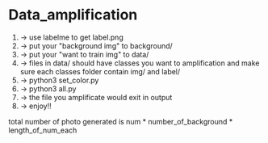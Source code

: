 # Data_amplification
1. -> use labelme to get label.png 
2. -> put your "background img" to background/
3. -> put your "want to train img" to data/
4. -> files in data/ should have classes you want to amplification and make sure each classes folder contain img/ and label/
5. -> python3 set_color.py
6. -> python3 all.py
7. -> the file you amplificate would exit in output
8. -> enjoy!!

total number of photo generated is num * number_of_background * length_of_num_each
